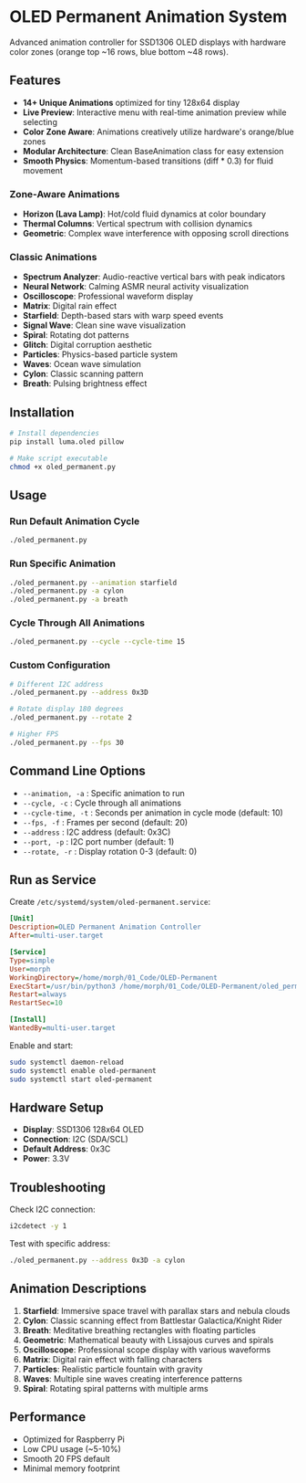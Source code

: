 # OLED Permanent Animation System

Advanced animation controller for SSD1306 OLED displays with hardware color zones (orange top ~16 rows, blue bottom ~48 rows).

## Features

- **14+ Unique Animations** optimized for tiny 128x64 display
- **Live Preview**: Interactive menu with real-time animation preview while selecting
- **Color Zone Aware**: Animations creatively utilize hardware's orange/blue zones
- **Modular Architecture**: Clean BaseAnimation class for easy extension
- **Smooth Physics**: Momentum-based transitions (diff * 0.3) for fluid movement

### Zone-Aware Animations
- **Horizon (Lava Lamp)**: Hot/cold fluid dynamics at color boundary
- **Thermal Columns**: Vertical spectrum with collision dynamics  
- **Geometric**: Complex wave interference with opposing scroll directions

### Classic Animations
- **Spectrum Analyzer**: Audio-reactive vertical bars with peak indicators
- **Neural Network**: Calming ASMR neural activity visualization
- **Oscilloscope**: Professional waveform display
- **Matrix**: Digital rain effect
- **Starfield**: Depth-based stars with warp speed events
- **Signal Wave**: Clean sine wave visualization
- **Spiral**: Rotating dot patterns
- **Glitch**: Digital corruption aesthetic
- **Particles**: Physics-based particle system
- **Waves**: Ocean wave simulation
- **Cylon**: Classic scanning pattern
- **Breath**: Pulsing brightness effect

## Installation

```bash
# Install dependencies
pip install luma.oled pillow

# Make script executable
chmod +x oled_permanent.py
```

## Usage

### Run Default Animation Cycle
```bash
./oled_permanent.py
```

### Run Specific Animation
```bash
./oled_permanent.py --animation starfield
./oled_permanent.py -a cylon
./oled_permanent.py -a breath
```

### Cycle Through All Animations
```bash
./oled_permanent.py --cycle --cycle-time 15
```

### Custom Configuration
```bash
# Different I2C address
./oled_permanent.py --address 0x3D

# Rotate display 180 degrees
./oled_permanent.py --rotate 2

# Higher FPS
./oled_permanent.py --fps 30
```

## Command Line Options

- `--animation, -a` : Specific animation to run
- `--cycle, -c` : Cycle through all animations
- `--cycle-time, -t` : Seconds per animation in cycle mode (default: 10)
- `--fps, -f` : Frames per second (default: 20)
- `--address` : I2C address (default: 0x3C)
- `--port, -p` : I2C port number (default: 1)
- `--rotate, -r` : Display rotation 0-3 (default: 0)

## Run as Service

Create `/etc/systemd/system/oled-permanent.service`:

```ini
[Unit]
Description=OLED Permanent Animation Controller
After=multi-user.target

[Service]
Type=simple
User=morph
WorkingDirectory=/home/morph/01_Code/OLED-Permanent
ExecStart=/usr/bin/python3 /home/morph/01_Code/OLED-Permanent/oled_permanent.py --cycle
Restart=always
RestartSec=10

[Install]
WantedBy=multi-user.target
```

Enable and start:
```bash
sudo systemctl daemon-reload
sudo systemctl enable oled-permanent
sudo systemctl start oled-permanent
```

## Hardware Setup

- **Display**: SSD1306 128x64 OLED
- **Connection**: I2C (SDA/SCL)
- **Default Address**: 0x3C
- **Power**: 3.3V

## Troubleshooting

Check I2C connection:
```bash
i2cdetect -y 1
```

Test with specific address:
```bash
./oled_permanent.py --address 0x3D -a cylon
```

## Animation Descriptions

1. **Starfield**: Immersive space travel with parallax stars and nebula clouds
2. **Cylon**: Classic scanning effect from Battlestar Galactica/Knight Rider
3. **Breath**: Meditative breathing rectangles with floating particles
4. **Geometric**: Mathematical beauty with Lissajous curves and spirals
5. **Oscilloscope**: Professional scope display with various waveforms
6. **Matrix**: Digital rain effect with falling characters
7. **Particles**: Realistic particle fountain with gravity
8. **Waves**: Multiple sine waves creating interference patterns
9. **Spiral**: Rotating spiral patterns with multiple arms

## Performance

- Optimized for Raspberry Pi
- Low CPU usage (~5-10%)
- Smooth 20 FPS default
- Minimal memory footprint